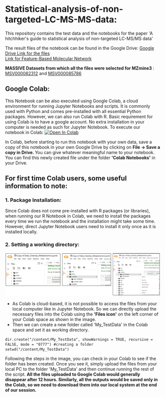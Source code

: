 # Statistical-analysis-of-non-targeted-LC-MS-MS-data:
This repository contains the test data and the notebooks for the paper 'A hitchhiker's guide to statistical analysis of non-targeted LC-MS/MS data'

The result files of the notebook can be found in the Google Drive:
[Google Drive Link for the files](https://drive.google.com/drive/folders/1qHAdvDGr9Kre0SK3AMc1Dzfu6XeFE48A?usp=sharing) <br>
[Link for Feature-Based Molecular Network](https://gnps.ucsd.edu/ProteoSAFe/status.jsp?task=cf6e14abf5604f47b28b467a513d3532) <br>

<b>MASSIVE Datasets from which all the files were selected for MZmine3 </b>: 
[MSV000082312](https://massive.ucsd.edu/ProteoSAFe/dataset.jsp?task=8a81) and [MSV000085786](https://massive.ucsd.edu/ProteoSAFe/dataset.jsp?task=c8411b76f30a4f4ca5d3e42ec13998dc) <br>


## Google Colab:
This Notebook can be also executed using Google Colab, a cloud environment for running Jupyter Notebooks and scripts. It is commonly used with Python and comes pre-installed with all essential Python packages. However, we can also run Colab with R. Basic requirement for using Colab is to have a google account. No extra installation in your computer is needed as such for Jupyter Notebook. To execute our notebook in Colab: [![Open In Colab](https://colab.research.google.com/assets/colab-badge.svg)](https://colab.research.google.com/github/Functional-Metabolomics-Lab/Statistical-analysis-of-non-targeted-LC-MSMS-data/blob/main) <br>

In Colab, before starting to run this notebook with your own data, save a copy of this notebook in your own Google Drive by clicking on <b> File &rarr; Save a copy in Drive. </b> You can give whatever meaningful name to your notebook. You can find this newly created file under the folder  <b> 'Colab Notebooks'</b> in your Drive. 

## For first time Colab users, some useful information to note:

### 1. Package Installation:
Since Colab does not come pre-installed with R packages (or libraries), when running our R Notebook in Colab, we need to install the packages every time we run the notebook and the installation might take some time. However, direct Jupyter Notebook users need to install it only once as it is installed locally.

### 2. Setting a working directory:
![Google-Colab Files Upload](https://github.com/abzer005/Images-for-Jupyter-Notebooks/blob/main/StepsAll.png?raw=true)
- As Colab is cloud-based, it is not possible to access the files from your local computer like in Jupyter Notebook. So we can directly upload the necessary files into the Colab using the <b>'Files icon'</b> on the left corner of your Colab space as shown in the image. 
- Then we can create a new folder called 'My_TestData' in the Colab space and set it as working directory. 
```
dir.create("/content/My_TestData", showWarnings = TRUE, recursive = FALSE, mode = "0777") #creating a folder
setwd("/content/My_TestData") 
```
Following the steps in the image, you can check in your Colab to see if the folder has been created. Once you see it, simply upload the files from your local PC to the folder 'My_TestData' and then continue running the rest of the script.
<b>All the files uploaded to Google Colab would generally disappear after 12 hours. Similarly, all the outputs would be saved only in the Colab, so we need to download them into our local system at the end of our session.</b>
